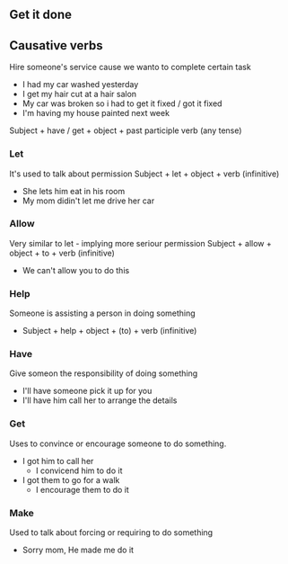 ## Get it done
## Causative verbs
Hire someone's service cause we wanto to complete certain task
- I had my car washed yesterday
- I get my hair cut at a hair salon
- My car was broken so i had to get it fixed / got it fixed
- I'm having my house painted next week

Subject + have / get + object + past participle verb (any tense)

### Let
It's used to talk about permission
	Subject + let + object + verb (infinitive)
- She lets him eat in his room
- My mom didin't let me drive her car

### Allow
Very similar to let - implying more seriour permission
	Subject + allow + object + to + verb (infinitive)
- We can't allow you to do this

### Help
Someone is assisting a person in doing something
- Subject + help + object + (to) + verb (infinitive)

### Have
Give someon the responsibility of doing something
- I'll have someone pick it up for you
- I'll have him call her to arrange the details

### Get
Uses to convince or encourage someone to do something. 
- I got him to call her
	- I convicend him to do it
- I got them to go for a walk
	- I encourage them to do it

### Make
Used to talk about forcing or requiring to do something
- Sorry mom, He made me do it